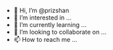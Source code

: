 - 👋 Hi, I’m @prizshan
- 👀 I’m interested in ...
- 🌱 I’m currently learning ...
- 💞️ I’m looking to collaborate on ...
- 📫 How to reach me ...

<!---
prizshan/prizshan is a ✨ special ✨ repository because its `README.md` (this file) appears on your GitHub profile.
You can click the Preview link to take a look at your changes.
--->
